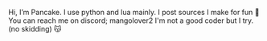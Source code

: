 Hi, I’m Pancake.
I use python and lua mainly.
I post sources I make for fun 💖
You can reach me on discord; mangolover2
I'm not a good coder but I try. (no skidding) 😽

<!---
Pncak3s/Pncak3s is a ✨ special ✨ repository because its `README.md` (this file) appears on your GitHub profile.
You can click the Preview link to take a look at your changes.
--->

